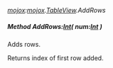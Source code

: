 _[mojox](../../modules/mojox/mojox-module.md):[mojox](../../modules/mojox/mojox-module.md).[TableView](../../modules/mojox/mojox-tableview.md).AddRows_
##### Method AddRows:[Int](../../modules/wonkey/wonkey-types-int.md)( num:[Int](../../modules/wonkey/wonkey-types-int.md) )
Adds rows.

Returns index of first row added.
